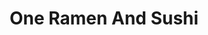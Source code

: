 ---
layout: place
title: "One Ramen And Sushi"
permalink: /massachusetts/cambridge/one-ramen-and-sushi.html
stateAbbr: MA
stateName: Massachusetts
cityName: Cambridge
seo:
  name: "One Ramen And Sushi"
  type: Restaurant
  links: http://oneramensushi.com/
description: "Compact sushi bar & ramen house (popular for takeout) with lunch specials available. One Ramen And Sushi serves delicious sushi in Cambridge, Massachusetts. Try fresh Japanese dishes for a great dining experience. Available for takeout, delivery, lunch, and dinner."
place_id: ChIJMTKDQT5344kRdia0GkUoJto
photos:
  - name: >-
      places/ChIJMTKDQT5344kRdia0GkUoJto/photos/AeeoHcIl9SyE0LQkeZsA_1OyiDWzQa9FaoFPsGTrtRzaw5N-Opwsy7BGIgqRaq1EsMABCxMCf6n0UHWZkD-h-rguU9ZbLXaqNgfXML5_swik_j81sBbxX3IkeFFD0HZfKpr1zHe4cLvFNiQ_19bOO5JBoxOpuJbwUhawlb5Ke0xyn2UeudS8bcClfmZ1cIGOIjD7i44ucxRJ6LbPoSRaO7uuHx-hTc1_Atmva6Au1AzHHbSrFByTAEiLGMP9aiSEkkTx9XU0t4ar0EqVdWGp-xGio74631Mocge5FyB5QgFMEpNjiA
    widthPx: 3024
    heightPx: 4032
    authorAttributions:
      - displayName: One Ramen And Sushi
        uri: https://maps.google.com/maps/contrib/118292689264194968125
        photoUri: >-
          https://lh3.googleusercontent.com/a-/ALV-UjUWXTQQ5Xck_Cjb_dy5IEoYt-hsh9L0RefhKACG6iuZzCi0258=s100-p-k-no-mo
    flagContentUri: >-
      https://www.google.com/local/imagery/report/?cb_client=maps_api_places.places_api&image_key=!1e10!2sAF1QipOl7UxuL7go5iMViPNQ65V7BZw_1sTWbYGIL7VB&hl=en-US
    googleMapsUri: >-
      https://www.google.com/maps/place//data=!3m4!1e2!3m2!1sAF1QipOl7UxuL7go5iMViPNQ65V7BZw_1sTWbYGIL7VB!2e10!4m2!3m1!1s0x89e3773e41833231:0xda2628451ab42676
  - name: >-
      places/ChIJMTKDQT5344kRdia0GkUoJto/photos/AeeoHcImGve3-yE6uSMPXd_54Nclsgr6-sMYuUSwwBicLYjJ2mLEL2ssx5GadLT0Dq61M8_p3r8zbI3DOnLyCXZg_DuzhebRlp8huo1Dz7bABJhmAXwMTyKWqrbdRIkCIBELnIQOmNxVBrDLfp2KG-ZApO0xY44Z-vEB8ZtWaqAvAz0y76WVgMNNXtUiLn_HCYzr4KSpSegV9F3T0osCHTA4hNNcAmVC4MZgN6S7AVU1ZHFhKJIz8QvOvIDR3nuNuv3buP8BH3FT8cCgWu8cgoumibgyf4HZlhJ4GEgyeM6vUQoyTw
    widthPx: 1440
    heightPx: 1152
    authorAttributions:
      - displayName: One Ramen And Sushi
        uri: https://maps.google.com/maps/contrib/118292689264194968125
        photoUri: >-
          https://lh3.googleusercontent.com/a-/ALV-UjUWXTQQ5Xck_Cjb_dy5IEoYt-hsh9L0RefhKACG6iuZzCi0258=s100-p-k-no-mo
    flagContentUri: >-
      https://www.google.com/local/imagery/report/?cb_client=maps_api_places.places_api&image_key=!1e10!2sAF1QipOAXKzxmFFCeCCHApnbDdOL7mo9GYWf9eKJMyJO&hl=en-US
    googleMapsUri: >-
      https://www.google.com/maps/place//data=!3m4!1e2!3m2!1sAF1QipOAXKzxmFFCeCCHApnbDdOL7mo9GYWf9eKJMyJO!2e10!4m2!3m1!1s0x89e3773e41833231:0xda2628451ab42676
  - name: >-
      places/ChIJMTKDQT5344kRdia0GkUoJto/photos/AeeoHcJD8viGXraVq2DxHHVom9LChRibC33DouB42Q5Wawa_-EOZid5aCEV1SZ4FYSxPzic4HKCCXDAiVd73xDvq0URSo1wvlNwRRTxdzb8bBy6sXqAZzpHrFRgjc792hWDm_TQ6yF_RCPnZ3TZLw2eBpJxUtmYE3ye4t0ffS2AFG0wWf2qabnx2UT6Gy4KsyASlcmWss1T_4JLycvwOsHJAliCDe4TMXy-5ONQwKTCrv9xq_Liek89pxIBQgRSjYloHsxuwGddHNyoTlITgqZcf0fReY_Wj_Zr8lzmEHgfipWxVBreeP7wtA3cdJRzjOO2FZoV67PfcR6fLyloI8u59plT2GZRkpgulg2r_oEl-1rZg782nxhJ65BjV0rx6UaDM3hBNNsmyAe839z3OujqVcFVbsf62Ncuq1l5FTkFIED0
    widthPx: 4800
    heightPx: 2700
    authorAttributions:
      - displayName: George Chalhoub
        uri: https://maps.google.com/maps/contrib/117437652390651355274
        photoUri: >-
          https://lh3.googleusercontent.com/a-/ALV-UjVfy0RBYMf-6HC3oFSi6w-UoKZ8lHABXkfw_ckn84f45ZIbiubYaw=s100-p-k-no-mo
    flagContentUri: >-
      https://www.google.com/local/imagery/report/?cb_client=maps_api_places.places_api&image_key=!1e10!2sCIHM0ogKEICAgMCom5qFPg&hl=en-US
    googleMapsUri: >-
      https://www.google.com/maps/place//data=!3m4!1e2!3m2!1sCIHM0ogKEICAgMCom5qFPg!2e10!4m2!3m1!1s0x89e3773e41833231:0xda2628451ab42676
  - name: >-
      places/ChIJMTKDQT5344kRdia0GkUoJto/photos/AeeoHcLi0tz7DhDQaB0tnX0y08Th0xZzsBIBcJucyL1RZBjZBmoggtp2V6lZ31_qwAm_HnubD_2gx4_D-vZmJA53E77TpEjJ6CRepQakAjidlQxDeOZuCRdf1_ceBHhqxnEce24oCOQvPOCpn8li5iS3fMeVsfsxoFdZ1MkPIj8jalT8LbuAXdfbFApH3vaaw8pkUwWMTKGPJAitdHWAZ8vSnb8PE0jvMeTKr5lmMdieCYwmeyxETXb9HQDgtTgpA0DXKkafv5qAbkV55w9_C2dqk_oGrYioDPbS9THKyWOr1rsVYQ
    widthPx: 1440
    heightPx: 811
    authorAttributions:
      - displayName: One Ramen And Sushi
        uri: https://maps.google.com/maps/contrib/118292689264194968125
        photoUri: >-
          https://lh3.googleusercontent.com/a-/ALV-UjUWXTQQ5Xck_Cjb_dy5IEoYt-hsh9L0RefhKACG6iuZzCi0258=s100-p-k-no-mo
    flagContentUri: >-
      https://www.google.com/local/imagery/report/?cb_client=maps_api_places.places_api&image_key=!1e10!2sAF1QipOAxWfNuYK3qY5QjSEDHUi_OKp_TubCuvrYMdF2&hl=en-US
    googleMapsUri: >-
      https://www.google.com/maps/place//data=!3m4!1e2!3m2!1sAF1QipOAxWfNuYK3qY5QjSEDHUi_OKp_TubCuvrYMdF2!2e10!4m2!3m1!1s0x89e3773e41833231:0xda2628451ab42676
  - name: >-
      places/ChIJMTKDQT5344kRdia0GkUoJto/photos/AeeoHcIy0pkw-hZG_4IGmhOYsYcfNHiR8Cv3OKxwDINrjHZvFjgoNbvfANU7yExQLW40Ddsye0l_92YZn1-6sUMeh2-DdAXsjwcMMgUsJi1LTYdw6RheBcpmKkuebFso2aw6_IrKN1gltYzLWrL0XAUID_DkW5ZVgbsxoX0m6qWgz2NoMXgHem_5oiScO5EkQ2V6SHwtRvujux1rDhYMCEQhQ40-lcL2YR4Z0PXWUqVEVH0WrqQ2Rb6AmLHZ5zDEz5yVif47obQSed1xODvy4IzJr1K_o2t3z4cst6TpP_rr4_0BBpCo_FrhIJWIbcfXZ98dkdHqk8v-6-f3q1NCsOHfGkKTjeKnQN2Lmjk4O_C7sgLx8mE5bGicSAKpvSbN2v_E7a8D_OjEKl5jJGvW4YvfBmIIqWbmpUCElXJqzZ2Pib7k7g
    widthPx: 4800
    heightPx: 2700
    authorAttributions:
      - displayName: George Chalhoub
        uri: https://maps.google.com/maps/contrib/117437652390651355274
        photoUri: >-
          https://lh3.googleusercontent.com/a-/ALV-UjVfy0RBYMf-6HC3oFSi6w-UoKZ8lHABXkfw_ckn84f45ZIbiubYaw=s100-p-k-no-mo
    flagContentUri: >-
      https://www.google.com/local/imagery/report/?cb_client=maps_api_places.places_api&image_key=!1e10!2sCIHM0ogKEICAgMCom5qFfg&hl=en-US
    googleMapsUri: >-
      https://www.google.com/maps/place//data=!3m4!1e2!3m2!1sCIHM0ogKEICAgMCom5qFfg!2e10!4m2!3m1!1s0x89e3773e41833231:0xda2628451ab42676
  - name: >-
      places/ChIJMTKDQT5344kRdia0GkUoJto/photos/AeeoHcKq34NpXDx9p7aY01HW7xTikBlHhPSUHx7-IovYT2hC4BfpZm_TaWlJRoan_j3H7FbOcXGaMnWO99E6rlg2N4cVLoTu1yIFA1eSrqYbdM7tqOieGwZ-Oz96uKxL5pksm4b6OXR3ZZnQ4z8bZEu57rmPkI6hRL4SXlGeM0wbqdJ_gy6AfJg1l76dL-_6TsHFBBb6Zm2wcHt7NrlVuMlr25V75wijFgAIdpT0N7jNqr-7IWfUgToakDBZrCCmf9vgqxEOB3ZmGoC-d_mxpWNqmmPGnjvcszmqQddI-JIqSov2JHRO0VLrhZ1mkwAwVRTbhKofObBHJMSiqJkvq0O_TfmEEMxCDJOhe6KNyCer6FEVi_InC7VoKtAmrFrh3RVrC_osB6bcrOF_UPoOGFES6PQIZPE6XXDZzrY0cavd3YoNVTiE
    widthPx: 4032
    heightPx: 2268
    authorAttributions:
      - displayName: George Chalhoub
        uri: https://maps.google.com/maps/contrib/117437652390651355274
        photoUri: >-
          https://lh3.googleusercontent.com/a-/ALV-UjVfy0RBYMf-6HC3oFSi6w-UoKZ8lHABXkfw_ckn84f45ZIbiubYaw=s100-p-k-no-mo
    flagContentUri: >-
      https://www.google.com/local/imagery/report/?cb_client=maps_api_places.places_api&image_key=!1e10!2sCIHM0ogKEICAgICXrLPR2wE&hl=en-US
    googleMapsUri: >-
      https://www.google.com/maps/place//data=!3m4!1e2!3m2!1sCIHM0ogKEICAgICXrLPR2wE!2e10!4m2!3m1!1s0x89e3773e41833231:0xda2628451ab42676
  - name: >-
      places/ChIJMTKDQT5344kRdia0GkUoJto/photos/AeeoHcILeLdgYTj_6LImBh6mczLYWdDuvZcrfeV9GjSEAsOsYgjPlINXn8sGVwfFTC6f3wF9SXZ-Klg0sY1FS6akcHEuxrvkPWXlnNQ1Es3-c_RJl2-baw1yxNh8T33iWhVhZslCgUcccCH5JZMk1qFR3lcIzxInpXc75VCw5vhkFmQpbON-qWr_o11z3AWNwLNJ5U6q551vuRerovIXCZc01qhXUAv8Our9zx1h79_iFc4-kHtVBAaGeNStWvZp0piz37FUS_4S5mxbaTu1G1HFV9Rs2DZo4ftj8LbeddGBirQpYAyXtQRchGhBi4R63CjXxcawfR0WoohCdBzYsUJsloe0OeXzYiQIdQ2uIVuZClFnHDKJypxVF3IvpUMemVg0n9kkFvazJu2ONwBGBCRPuB3y7haHr2LiqkZZcS7yUmNVyF4
    widthPx: 3024
    heightPx: 4032
    authorAttributions:
      - displayName: Victoria W
        uri: https://maps.google.com/maps/contrib/101911048006811768097
        photoUri: >-
          https://lh3.googleusercontent.com/a-/ALV-UjV3w7dTre2g0TSGF4DGFKWJuR5E0iZtestbq6R7lgcxgrc_cYi3-w=s100-p-k-no-mo
    flagContentUri: >-
      https://www.google.com/local/imagery/report/?cb_client=maps_api_places.places_api&image_key=!1e10!2sCIHM0ogKEICAgICnx_vC1QE&hl=en-US
    googleMapsUri: >-
      https://www.google.com/maps/place//data=!3m4!1e2!3m2!1sCIHM0ogKEICAgICnx_vC1QE!2e10!4m2!3m1!1s0x89e3773e41833231:0xda2628451ab42676
  - name: >-
      places/ChIJMTKDQT5344kRdia0GkUoJto/photos/AeeoHcIBIURRd906LtEJ-x565Upd5PywIRAcgAPiwAYxPfwSHeBIpPYcsaWmCdB_DFY5EXOh4spRZi7olE0VwdlEBSnS6j8BaGAY1UprDiju0Io-BoN76dClxU09mw0u7QLl6ks2YRjaSydRKDpBSujchmGnFkWo_7Vgtk2-z618wX3RTP2q2XqsTdNvb8CWvb_s3OaPFA968YyusWmMbe0G9AFrjjc3UU5fBn263xp_NdEqBY8T95VuOpku4CkIA9Qgc6Gr3D53sEbybi3CYnzF2fgekc6im44Gv1qS3KeOrSPC4XK3xjbIYvMGcq3LMp7ouvjEYcto1JPIrUHqO4u69kZEIzR68ySDoFj58Q2KncmB2y3t4GWrH3yq3c3EM6laRAx7_0mVqXM5TV2fo3c9yPJ6WHG8z-c9SsutXY6PF8WqHJus
    widthPx: 3024
    heightPx: 4032
    authorAttributions:
      - displayName: Jun Simons
        uri: https://maps.google.com/maps/contrib/107947961546991519655
        photoUri: >-
          https://lh3.googleusercontent.com/a-/ALV-UjWH21OfLJ6DCzEB0M35rwW0DXYHRIAZujHFHPAfWKDNp6kZhaDh=s100-p-k-no-mo
    flagContentUri: >-
      https://www.google.com/local/imagery/report/?cb_client=maps_api_places.places_api&image_key=!1e10!2sCIHM0ogKEICAgICLjOrksAE&hl=en-US
    googleMapsUri: >-
      https://www.google.com/maps/place//data=!3m4!1e2!3m2!1sCIHM0ogKEICAgICLjOrksAE!2e10!4m2!3m1!1s0x89e3773e41833231:0xda2628451ab42676
  - name: >-
      places/ChIJMTKDQT5344kRdia0GkUoJto/photos/AeeoHcKjkAzn05NioItC7HtHLvaLSLi_OqhlfPZflN24u0npsUEtrxh17GtKlyDk--BRvrw6ATLIm53xTxAFTUEck7D-C9629a3LH5sxV45FCPq9dzAbMHRuu3FFwvLxLCWhzPzJW3QSLloHjA55IH7MD0EN8CF26ohOCSS6pmmgkbg6iLC0MxBIZ_bFHih-1e1JH7LYtk16QEXi9EFijWsOdPD8KVP1G7egO7JwgRv9fzBs5jyzt1BzW9m2RBLmEfAySdPzo1WGfXjeFDpInrO6BEHpNIkh1y0T8FDpIiFQoU7yTT_tNu2qoLnSXd_DHVgZk9QWWIGB9FTILZCdaAQXK7OzhYHb7WyC3ak9xDI8aJ7TKmItsda7RSeQsEHCfftPS_d-AmJ2IOvAD5KsdWNBl-9d3usUulgemyceBdmkAiyjlA
    widthPx: 2751
    heightPx: 2706
    authorAttributions:
      - displayName: Ju Lim
        uri: https://maps.google.com/maps/contrib/105626042354015503324
        photoUri: >-
          https://lh3.googleusercontent.com/a-/ALV-UjX5nDuedSFwfIpuupqS3FGqQOdoZHahTuSXGLjDedHK8lQlD_NvZQ=s100-p-k-no-mo
    flagContentUri: >-
      https://www.google.com/local/imagery/report/?cb_client=maps_api_places.places_api&image_key=!1e10!2sCIHM0ogKEICAgIDxn8n6bQ&hl=en-US
    googleMapsUri: >-
      https://www.google.com/maps/place//data=!3m4!1e2!3m2!1sCIHM0ogKEICAgIDxn8n6bQ!2e10!4m2!3m1!1s0x89e3773e41833231:0xda2628451ab42676
  - name: >-
      places/ChIJMTKDQT5344kRdia0GkUoJto/photos/AeeoHcK_E5OQOyx0ufegCd2kaQr3xH63hqepldzAY7Ktiap_FMXZSlzJYn-U6IMGjONPk1XZdfGIZ10OQtEaNcN790XWpa015HwCUJjWxdiEsXEasvXzderwOSZoxOxYfpvOFC7gitekqcbg8aFRCnOrr-frGjF1YfkP7V8Wsw1tPTG0iemBWrgPJr838uWSquilxi7UccMjjvexbM8MetvxkcxEZSvrd44-DR3elD65qgSa0QLG--eMCX00WBMJbgt4crW42b9cw69uQuvE48sGH0uF9hs6K3VPIK4uYi7oD1cMC3_zDz4Qu4T_YlQRBaglUaAQqjikRtVyz-dlsih9PLMi05dvZKv1z0VwwXX5J_wPdzA8cnmbEfuD-oEnCb9xz-JqyNZDA2Ejj5if9YqHnsz_u58OCaV3cYsRrBtUkYMNRw
    widthPx: 3000
    heightPx: 4000
    authorAttributions:
      - displayName: Latoya Watts
        uri: https://maps.google.com/maps/contrib/105510509978809996462
        photoUri: >-
          https://lh3.googleusercontent.com/a/ACg8ocIbzKL8fhSL7yihBTU-cA1ERxlPgkAlbL-znMY9ZfCe1X8jDa8=s100-p-k-no-mo
    flagContentUri: >-
      https://www.google.com/local/imagery/report/?cb_client=maps_api_places.places_api&image_key=!1e10!2sCIHM0ogKEICAgIDvk4vPGw&hl=en-US
    googleMapsUri: >-
      https://www.google.com/maps/place//data=!3m4!1e2!3m2!1sCIHM0ogKEICAgIDvk4vPGw!2e10!4m2!3m1!1s0x89e3773e41833231:0xda2628451ab42676
address: 1759 Massachusetts Ave, Cambridge, MA 02140, USA
street: 1759 Massachusetts Ave
city: Cambridge
state: MA
zip: '02140'
country: USA
neighborhood: Baldwin
latitude: '42.385185'
longitude: '-71.119099'
accessibility_options:
  wheelchairAccessibleEntrance: true
  wheelchairAccessibleSeating: true
business_status: OPERATIONAL
name: One Ramen And Sushi
google_maps_links:
  directionsUri: >-
    https://www.google.com/maps/dir//''/data=!4m7!4m6!1m1!4e2!1m2!1m1!1s0x89e3773e41833231:0xda2628451ab42676!3e0
  placeUri: https://maps.google.com/?cid=15719295826649163382
  writeAReviewUri: >-
    https://www.google.com/maps/place//data=!4m3!3m2!1s0x89e3773e41833231:0xda2628451ab42676!12e1
  reviewsUri: >-
    https://www.google.com/maps/place//data=!4m4!3m3!1s0x89e3773e41833231:0xda2628451ab42676!9m1!1b1
  photosUri: >-
    https://www.google.com/maps/place//data=!4m3!3m2!1s0x89e3773e41833231:0xda2628451ab42676!10e5
primary_type: Ramen Restaurant
opening_hours:
  regular: null
  current: null
secondary_opening_hours:
  regular:
    weekdayDescriptions: null
    type: null
  current:
    weekdayDescriptions: null
    type: null
phone: (617) 864-6299
price_level: PRICE_LEVEL_INEXPENSIVE
price_range: $10 &ndash; $20
rating: '4.4'
rating_count: 0
website: http://oneramensushi.com/
reviews:
  - name: >-
      places/ChIJMTKDQT5344kRdia0GkUoJto/reviews/ChdDSUhNMG9nS0VJQ0FnTURRaG82V3VBRRAB
    relativePublishTimeDescription: a month ago
    rating: 5
    text:
      text: >-
        Our experience was absolutely incredible. Each of us got a 3-roll lunch
        special for $14.50, and were warmly greeted and quickly seated. We were
        served with water, miso soup, and a small salad with our meal (which I
        was not expecting!). The amount of food we got for $15 was incredible.
        The miso soup was DELICIOUS, and my rolls were fresh and beautifully
        made. We couldn’t have asked for a better experience!
      languageCode: en
    originalText:
      text: >-
        Our experience was absolutely incredible. Each of us got a 3-roll lunch
        special for $14.50, and were warmly greeted and quickly seated. We were
        served with water, miso soup, and a small salad with our meal (which I
        was not expecting!). The amount of food we got for $15 was incredible.
        The miso soup was DELICIOUS, and my rolls were fresh and beautifully
        made. We couldn’t have asked for a better experience!
      languageCode: en
    authorAttribution:
      displayName: Gabby Singer
      uri: https://www.google.com/maps/contrib/111213034335297338155/reviews
      photoUri: >-
        https://lh3.googleusercontent.com/a-/ALV-UjVuIbZ8tnxHSsqAykHx62hLNbksOO4Q7QEdFMhSnH0w-QWfCi0=s128-c0x00000000-cc-rp-mo
    publishTime: '2025-03-10T18:36:33.600138Z'
    flagContentUri: >-
      https://www.google.com/local/review/rap/report?postId=ChdDSUhNMG9nS0VJQ0FnTURRaG82V3VBRRAB&d=17924085&t=1
    googleMapsUri: >-
      https://www.google.com/maps/reviews/data=!4m6!14m5!1m4!2m3!1sChdDSUhNMG9nS0VJQ0FnTURRaG82V3VBRRAB!2m1!1s0x89e3773e41833231:0xda2628451ab42676
  - name: >-
      places/ChIJMTKDQT5344kRdia0GkUoJto/reviews/ChdDSUhNMG9nS0VJQ0FnSUNYckxQUjZ3RRAB
    relativePublishTimeDescription: 6 months ago
    rating: 5
    text:
      text: >-
        Wow, the best ramen experience so far in Cambridge. Phenomenal friendly
        service, excellent food, decent pricing. The salmon and sweet potato
        sushi roll was incredible fresh and delicious. Mind blowing. High
        quality!


        The ramen were equally delicious, we tried the tonkotsu and miso ramen,
        which were authentic and tasty.
      languageCode: en
    originalText:
      text: >-
        Wow, the best ramen experience so far in Cambridge. Phenomenal friendly
        service, excellent food, decent pricing. The salmon and sweet potato
        sushi roll was incredible fresh and delicious. Mind blowing. High
        quality!


        The ramen were equally delicious, we tried the tonkotsu and miso ramen,
        which were authentic and tasty.
      languageCode: en
    authorAttribution:
      displayName: George Chalhoub
      uri: https://www.google.com/maps/contrib/117437652390651355274/reviews
      photoUri: >-
        https://lh3.googleusercontent.com/a-/ALV-UjVfy0RBYMf-6HC3oFSi6w-UoKZ8lHABXkfw_ckn84f45ZIbiubYaw=s128-c0x00000000-cc-rp-mo-ba8
    publishTime: '2024-10-14T01:11:53.507308Z'
    flagContentUri: >-
      https://www.google.com/local/review/rap/report?postId=ChdDSUhNMG9nS0VJQ0FnSUNYckxQUjZ3RRAB&d=17924085&t=1
    googleMapsUri: >-
      https://www.google.com/maps/reviews/data=!4m6!14m5!1m4!2m3!1sChdDSUhNMG9nS0VJQ0FnSUNYckxQUjZ3RRAB!2m1!1s0x89e3773e41833231:0xda2628451ab42676
  - name: >-
      places/ChIJMTKDQT5344kRdia0GkUoJto/reviews/ChZDSUhNMG9nS0VJQ0FnTUR3ejlxdkFREAE
    relativePublishTimeDescription: 2 weeks ago
    rating: 5
    text:
      text: >-
        I love this place!! I rarely ever leave reviews, but this place is by
        far my favorite! I order my fav beef miso and double eel sushi 8pc
        lol..  The wonderful lady knows my order even when I call Lol..(Mark)  I
        JUST ORDERED and I only wish they can stay open later til 12am... This
        place would still be packed... *******GREAT PLACE BY FAR*********
        9thumbs up!!
      languageCode: en
    originalText:
      text: >-
        I love this place!! I rarely ever leave reviews, but this place is by
        far my favorite! I order my fav beef miso and double eel sushi 8pc
        lol..  The wonderful lady knows my order even when I call Lol..(Mark)  I
        JUST ORDERED and I only wish they can stay open later til 12am... This
        place would still be packed... *******GREAT PLACE BY FAR*********
        9thumbs up!!
      languageCode: en
    authorAttribution:
      displayName: Charley Charley
      uri: https://www.google.com/maps/contrib/104288326826251307331/reviews
      photoUri: >-
        https://lh3.googleusercontent.com/a-/ALV-UjVxwo1GEWRuB5IaR24aRkcMei7LEcN2oGqQg-dzVijr_b3AgTSN=s128-c0x00000000-cc-rp-mo-ba3
    publishTime: '2025-03-29T02:30:46.293628Z'
    flagContentUri: >-
      https://www.google.com/local/review/rap/report?postId=ChZDSUhNMG9nS0VJQ0FnTUR3ejlxdkFREAE&d=17924085&t=1
    googleMapsUri: >-
      https://www.google.com/maps/reviews/data=!4m6!14m5!1m4!2m3!1sChZDSUhNMG9nS0VJQ0FnTUR3ejlxdkFREAE!2m1!1s0x89e3773e41833231:0xda2628451ab42676
  - name: >-
      places/ChIJMTKDQT5344kRdia0GkUoJto/reviews/ChZDSUhNMG9nS0VJQ0FnSURuc2JtX2RBEAE
    relativePublishTimeDescription: 6 months ago
    rating: 5
    text:
      text: >-
        Nice cosy atmosphere. Ordered the spicy sesame ramen, it has a unique
        taste with the mushrooms, reminds me more of Dan Dan noodles. Service
        was good! My friend enjoyed the eel donburi bowl, saying it’s one of the
        best they’ve tried in this area. The miso soup that was served together
        with it was ok, could be improved. Have not tried the sushi or sashimi
        options yet but will come back to try.
      languageCode: en
    originalText:
      text: >-
        Nice cosy atmosphere. Ordered the spicy sesame ramen, it has a unique
        taste with the mushrooms, reminds me more of Dan Dan noodles. Service
        was good! My friend enjoyed the eel donburi bowl, saying it’s one of the
        best they’ve tried in this area. The miso soup that was served together
        with it was ok, could be improved. Have not tried the sushi or sashimi
        options yet but will come back to try.
      languageCode: en
    authorAttribution:
      displayName: Samantha Chan
      uri: https://www.google.com/maps/contrib/116135521953873135493/reviews
      photoUri: >-
        https://lh3.googleusercontent.com/a-/ALV-UjWf32uz7TlGzT0C8PemktjWCyDHhFomVbTeCvJCk06cfrkSYf4RdQ=s128-c0x00000000-cc-rp-mo-ba6
    publishTime: '2024-10-07T01:50:00.031750Z'
    flagContentUri: >-
      https://www.google.com/local/review/rap/report?postId=ChZDSUhNMG9nS0VJQ0FnSURuc2JtX2RBEAE&d=17924085&t=1
    googleMapsUri: >-
      https://www.google.com/maps/reviews/data=!4m6!14m5!1m4!2m3!1sChZDSUhNMG9nS0VJQ0FnSURuc2JtX2RBEAE!2m1!1s0x89e3773e41833231:0xda2628451ab42676
  - name: >-
      places/ChIJMTKDQT5344kRdia0GkUoJto/reviews/ChdDSUhNMG9nS0VJQ0FnSUNQcHNHNXdBRRAB
    relativePublishTimeDescription: 4 months ago
    rating: 5
    text:
      text: >-
        This cute little restaurant was a nice lunch spot. Good appetizers, and
        a really flavorful tonkatsu broth. The house special Spicy Sesame ramen
        was very popular and flavorful as well. Sushi was pretty good. The
        waitress was very nice!
      languageCode: en
    originalText:
      text: >-
        This cute little restaurant was a nice lunch spot. Good appetizers, and
        a really flavorful tonkatsu broth. The house special Spicy Sesame ramen
        was very popular and flavorful as well. Sushi was pretty good. The
        waitress was very nice!
      languageCode: en
    authorAttribution:
      displayName: jacob s
      uri: https://www.google.com/maps/contrib/108869690503474892478/reviews
      photoUri: >-
        https://lh3.googleusercontent.com/a/ACg8ocK6VmKV3f8FHfV2-GbtixuGNbTQcaQ-g3EyuPIqyrrMoDLgtA=s128-c0x00000000-cc-rp-mo-ba4
    publishTime: '2024-11-23T22:10:55.247381Z'
    flagContentUri: >-
      https://www.google.com/local/review/rap/report?postId=ChdDSUhNMG9nS0VJQ0FnSUNQcHNHNXdBRRAB&d=17924085&t=1
    googleMapsUri: >-
      https://www.google.com/maps/reviews/data=!4m6!14m5!1m4!2m3!1sChdDSUhNMG9nS0VJQ0FnSUNQcHNHNXdBRRAB!2m1!1s0x89e3773e41833231:0xda2628451ab42676
parking_options:
  paidStreetParking: true
  valetParking: false
payment_options:
  acceptsCreditCards: true
  acceptsDebitCards: true
  acceptsCashOnly: false
  acceptsNfc: true
allow_dogs: null
curbside_pickup: null
delivery: true
dine_in: true
good_for_children: true
good_for_groups: null
good_for_sports: false
live_music: false
menu_for_children: false
outdoor_seating: true
reservable: true
restroom: true
serves_beer: false
serves_breakfast: false
serves_brunch: false
serves_cocktails: false
serves_coffee: false
serves_dinner: true
serves_dessert: true
serves_lunch: true
serves_vegetarian_food: true
serves_wine: false
takeout: true
update_category: essentials
summary: >-
  Compact sushi bar & ramen house (popular for takeout) with lunch specials
  available.

---